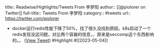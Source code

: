 title:: Readwise/Highlights/Tweets From 李梦阳
author:: [[@piolorer on Twitter]]
full-title:: Tweets From 李梦阳
category:: #tweets
url:: https://twitter.com/piolorer

- docker运行redis性能下降了50%，找了很久没找到原因，k8s启动了一个redis发现没这问题，对比两个容器的信息，，原来是seccomp这个东西影响的。。 ([View Tweet](https://twitter.com/piolorer/status/1623250651131318272)) #Highlight #[[2023-05-04]]